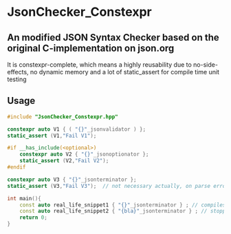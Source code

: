 # JsonChecker_Constexpr
## An modified JSON Syntax Checker based on the original C-implementation on json.org
It is constexpr-complete, which means a highly reusability due to no-side-effects, no dynamic memory and a lot of static_assert for compile time unit testing

## Usage

````cpp
#include "JsonChecker_Constexpr.hpp"

constexpr auto V1 { ( "{}"_jsonvalidator ) };
static_assert (V1,"Fail V1");

#if __has_include(<optional>)
    constexpr auto V2 { "{}"_jsonoptionator };
    static_assert (V2,"Fail V2");
#endif

constexpr auto V3 { "{}"_jsonterminator };
static_assert (V3,"Fail V3");  // not necessary actually, on parse error it throws.

int main(){
	const auto real_life_snippet1 { "{}"_jsonterminator } ; // compiles
	const auto real_life_snippet2 { "{bla}"_jsonterminator } ; // stopps
	return 0;
}


````
